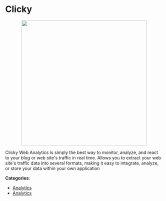 # Clicky
<p align="center">
    <img width="400" src="https://raw.githubusercontent.com/apis-list/apis-list/apis/clicky/logo_256x256.png" />
</p>

Clicky Web Analytics is simply the best way to monitor, analyze, and react to your blog or web site's traffic in real time. Allows you to extract your web site's traffic data into several formats, making it easy to integrate, analyze, or store your data within your own application



**Categories**:
- [Analytics](https://github.com/apis-list/apis-list#analytics)
- [Analytics](https://github.com/apis-list/apis-list#analytics)



